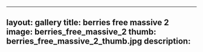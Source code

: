 
---
layout: gallery
title: berries free massive 2
image: berries_free_massive_2
thumb: berries_free_massive_2_thumb.jpg
description:
---
    